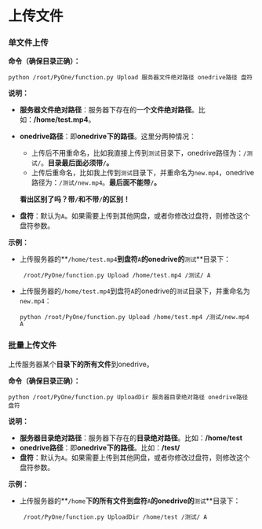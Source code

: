 # 上传文件

### 单文件上传

**命令（确保目录正确）：**

```text
python /root/PyOne/function.py Upload 服务器文件绝对路径 onedrive路径 盘符
```

**说明：**

* **服务器文件绝对路径**：服务器下存在的一**个文件绝对路径**。比如：**/home/test.mp4**。
* **onedrive路径**：即**onedrive下的路径**。这里分两种情况：

  * 上传后不用重命名，比如我直接上传到`测试`目录下，onedrive路径为：`/测试/`。**目录最后面必须带`/`。**
  * 上传后重命名，比如我上传到`测试`目录下，并重命名为`new.mp4`，onedrive路径为：`/测试/new.mp4`。**最后面不能带`/`。**

  **看出区别了吗？带`/`和不带`/`的区别！**

* **盘符**：默认为`A`。如果需要上传到其他网盘，或者你修改过盘符，则修改这个盘符参数。

**示例：**

* 上传服务器的**`/home/test.mp4`**到盘符**`A`**的onedrive的**`测试`**目录下：

  ```text
   /root/PyOne/function.py Upload /home/test.mp4 /测试/ A
  ```

* 上传服务器的`/home/test.mp4`到盘符`A`的onedrive的`测试`目录下，并重命名为`new.mp4`：

  ```text
  python /root/PyOne/function.py Upload /home/test.mp4 /测试/new.mp4 A
  ```

### 批量上传文件

上传服务器某个**目录下的所有文件**到onedrive。

**命令（确保目录正确）：**

```text
python /root/PyOne/function.py UploadDir 服务器目录绝对路径 onedrive路径 盘符
```

**说明：**

* **服务器目录绝对路径**：服务器下存在的**目录绝对路径**。比如：**/home/test**
* **onedrive路径**：即**onedrive下的路径**。比如：**/test/**
* **盘符**：默认为`A`。如果需要上传到其他网盘，或者你修改过盘符，则修改这个盘符参数。

**示例：**

* 上传服务器的**`/home`**下的所有文件到盘符**`A`**的onedrive的**`测试`**目录下：

  ```text
   /root/PyOne/function.py UploadDir /home/test /测试/ A
  ```


